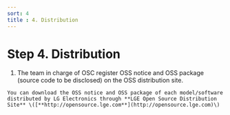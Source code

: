 ```yaml
---
sort: 4
title : 4. Distribution
---
```


# Step 4. Distribution

1. The team in charge of OSC register OSS notice and OSS package \(source code to be disclosed\) on the OSS distribution site.

```note
You can download the OSS notice and OSS package of each model/software distributed by LG Electronics through **LGE Open Source Distribution Site** \([**http://opensource.lge.com**](http://opensource.lge.com)\)
```

<br>

